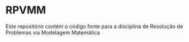 # RPVMM
Este repositório contém o código fonte para a disciplina de Resolução de Problemas via Modelagem Matemática
